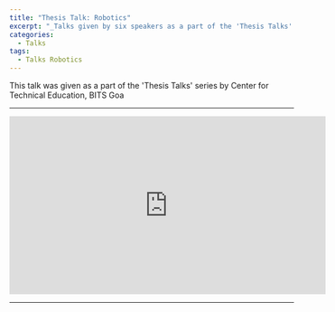 ```yaml
---
title: "Thesis Talk: Robotics"
excerpt: "_Talks given by six speakers as a part of the 'Thesis Talks' series by Center for Technical Education, BITS Goa_"
categories:
  - Talks
tags:
  - Talks Robotics
---
```


This talk was given as a part of the 'Thesis Talks' series by Center for Technical Education, BITS Goa

---

<iframe width="560" height="315" src="https://www.youtube.com/embed/0muk7zd2_aY?controls=0&amp;showinfo=1" title="YouTube video player" frameborder="0" allowfullscreen></iframe>

---


